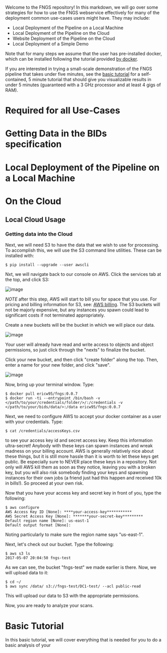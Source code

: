 Welcome to the FNGS repository! In this markdown, we will go over some strategies for how to use the FNGS webservice effectively for many of the deployment common use-cases users might have. They may include:

+ Local Deployment of the Pipeline on a Local Machine
+ Local Deployment of the Pipeline on the Cloud
+ Website Deployment of the Pipeline on the Cloud
+ Local Deployment of a Simple Demo

Note that for many steps we assume that the user has pre-installed docker, which can be installed following the tutorial provided [by docker](https://docs.docker.com/engine/installation/). 

If you are interested in trying a small-scale demonstration of the FNGS pipeline that takes under five minutes, see the [basic tutorial](#basic-tutorial) for a self-contained, 5 minute tutorial that should give you visualizable results in under 5 minutes (guaranteed with a 3 GHz processor and at least 4 gigs of RAM). 

# Required for all Use-Cases

# Getting Data in the BIDs specification

# Local Deployment of the Pipeline on a Local Machine

# On the Cloud

## Local Cloud Usage

### Getting data into the Cloud

Next, we will need S3 to have the data that we wish to use for processing. To accomplish this, we will use the S3 command line utilities. These can be installed with:

```
$ pip install --upgrade --user awscli
```

Nxt, we will navigate back to our console on AWS. Click the services tab at the top, and click S3:

![image](https://cloud.githubusercontent.com/assets/8883547/25784605/3f9b78ca-333e-11e7-8378-54a99d73fa6a.png)

*NOTE* after this step, AWS will start to bill you for space that you use. For pricing and billing information for S3, see: [AWS billing](https://aws.amazon.com/documentation/account-billing/). The S3 buckets will not be majorly expensive, but any instances you spawn could lead to significant costs if not terminated appropriately.

Create a new buckets will be the bucket in which we will place our data. 

![image](https://cloud.githubusercontent.com/assets/8883547/26030203/c07b302c-3819-11e7-84df-e7f58d1201e9.png)

Your user will already have read and write access to objects and object permissions, so just click through the "nexts" to finalize the bucket.

Click your new bucket, and then click "create folder" along the top. Then, enter a name for your new folder, and click "save".

![image](https://cloud.githubusercontent.com/assets/8883547/26030210/05ae28c0-381a-11e7-820a-147ca99615fa.png)

Now, bring up your terminal window. Type:

```
$ docker pull ericw95/fngs:0.0.7
$ docker run -ti --entrypoint /bin/bash -v </path/to/your/credentials/folder/>/:/credentials -v </path/to/your/bids/data/>:/data ericw95/fngs:0.0.7
```

Next, we need to configure AWS to accept your docker container as a user with your credentials. Type:

```
$ cat /credentials/accessKeys.csv
```

to see your access key id and secret access key. Keep this information ultra-secret! Anybody with these keys can spawn instances and wreak madness on your billing account. AWS is generally relatively nice about these things, but it is still more hassle than it is worth to let these keys get public. Be especially sure to NEVER place these keys in a repository. Not only will AWS kill them as soon as they notice, leaving you with a broken key, but you will also risk somebody finding your keys and spawning instances for their own jobs (a friend just had this happen and received 10k in bills!). So proceed at your own risk. 

Now that you have your access key and secret key in front of you, type the following:

```
$ aws configure
AWS Access Key ID [None]: ****your-access-key***********
AWS Secret Access Key [None]: *******your-secret-key*********
Default region name [None]: us-east-1
Default output format [None]:
```

Noting particularly to make sure the region name says "us-east-1". 

Next, let's check out our bucket. Type the following:

```
$ aws s3 ls
2017-05-07 20:04:50 fngs-test
```

As we can see, the bucket "fngs-test" we made earlier is there. Now, we will upload data to it:

```
$ cd ~/
$ aws sync /data/ s3://fngs-test/DC1-test/ --acl public-read
```

This will upload our data to S3 with the appropriate permissions.

Now, you are ready to analyze your scans. 

# Basic Tutorial

In this basic tutorial, we will cover everything that is needed for you to do a basic analysis of your 
